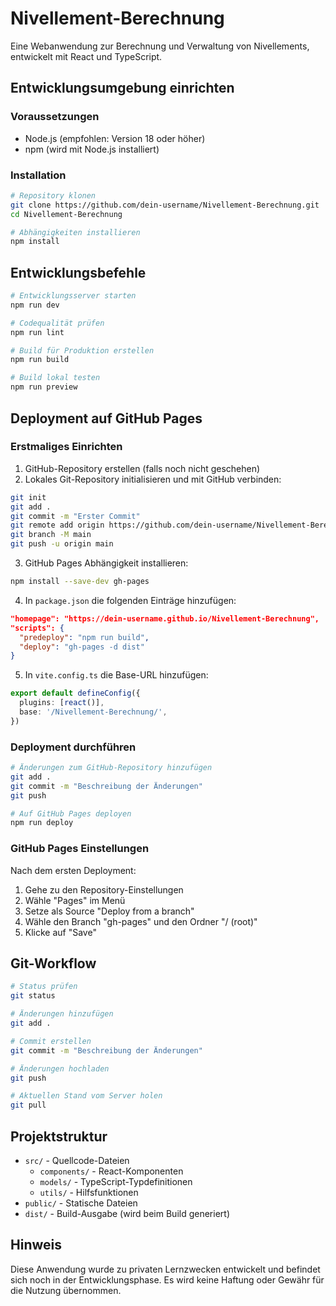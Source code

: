 # Nivellement-Berechnung

Eine Webanwendung zur Berechnung und Verwaltung von Nivellements, entwickelt mit React und TypeScript.

## Entwicklungsumgebung einrichten

### Voraussetzungen
- Node.js (empfohlen: Version 18 oder höher)
- npm (wird mit Node.js installiert)

### Installation
```bash
# Repository klonen
git clone https://github.com/dein-username/Nivellement-Berechnung.git
cd Nivellement-Berechnung

# Abhängigkeiten installieren
npm install
```

## Entwicklungsbefehle

```bash
# Entwicklungsserver starten
npm run dev

# Codequalität prüfen
npm run lint

# Build für Produktion erstellen
npm run build

# Build lokal testen
npm run preview
```

## Deployment auf GitHub Pages

### Erstmaliges Einrichten
1. GitHub-Repository erstellen (falls noch nicht geschehen)
2. Lokales Git-Repository initialisieren und mit GitHub verbinden:
```bash
git init
git add .
git commit -m "Erster Commit"
git remote add origin https://github.com/dein-username/Nivellement-Berechnung.git
git branch -M main
git push -u origin main
```

3. GitHub Pages Abhängigkeit installieren:
```bash
npm install --save-dev gh-pages
```

4. In `package.json` die folgenden Einträge hinzufügen:
```json
"homepage": "https://dein-username.github.io/Nivellement-Berechnung",
"scripts": {
  "predeploy": "npm run build",
  "deploy": "gh-pages -d dist"
}
```

5. In `vite.config.ts` die Base-URL hinzufügen:
```typescript
export default defineConfig({
  plugins: [react()],
  base: '/Nivellement-Berechnung/',
})
```

### Deployment durchführen
```bash
# Änderungen zum GitHub-Repository hinzufügen
git add .
git commit -m "Beschreibung der Änderungen"
git push

# Auf GitHub Pages deployen
npm run deploy
```

### GitHub Pages Einstellungen
Nach dem ersten Deployment:
1. Gehe zu den Repository-Einstellungen
2. Wähle "Pages" im Menü
3. Setze als Source "Deploy from a branch"
4. Wähle den Branch "gh-pages" und den Ordner "/ (root)"
5. Klicke auf "Save"

## Git-Workflow

```bash
# Status prüfen
git status

# Änderungen hinzufügen
git add .

# Commit erstellen
git commit -m "Beschreibung der Änderungen"

# Änderungen hochladen
git push

# Aktuellen Stand vom Server holen
git pull
```

## Projektstruktur

- `src/` - Quellcode-Dateien
  - `components/` - React-Komponenten
  - `models/` - TypeScript-Typdefinitionen
  - `utils/` - Hilfsfunktionen
- `public/` - Statische Dateien
- `dist/` - Build-Ausgabe (wird beim Build generiert)

## Hinweis

Diese Anwendung wurde zu privaten Lernzwecken entwickelt und befindet sich noch in der Entwicklungsphase. Es wird keine Haftung oder Gewähr für die Nutzung übernommen.
